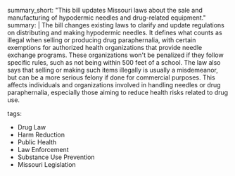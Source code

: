 summary_short: "This bill updates Missouri laws about the sale and manufacturing of hypodermic needles and drug-related equipment."
summary: |
  The bill changes existing laws to clarify and update regulations on distributing and making hypodermic needles. It defines what counts as illegal when selling or producing drug paraphernalia, with certain exemptions for authorized health organizations that provide needle exchange programs. These organizations won't be penalized if they follow specific rules, such as not being within 500 feet of a school. The law also says that selling or making such items illegally is usually a misdemeanor, but can be a more serious felony if done for commercial purposes. This affects individuals and organizations involved in handling needles or drug paraphernalia, especially those aiming to reduce health risks related to drug use.

tags:
  - Drug Law
  - Harm Reduction
  - Public Health
  - Law Enforcement
  - Substance Use Prevention
  - Missouri Legislation
